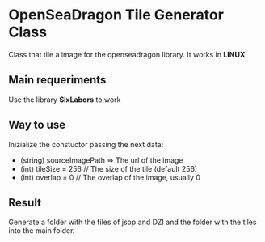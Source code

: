 
# OpenSeaDragon Tile Generator Class
Class that tile a image for the openseadragon library. It works in **LINUX**

## Main requeriments
Use the library **SixLabors** to work

  
## Way to use
Inizialize the constuctor passing the next data:

 - (string) sourceImagePath => The url of the image
 - (int) tileSize = 256 // The size of the tile (default 256)
 - (int) overlap = 0 // The overlap of the image, usually 0
  

## Result
Generate a folder with the files of jsop and DZI and the folder with the tiles into the main folder.

